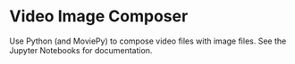 # Video Image Composer
Use Python (and MoviePy) to compose video files with image files. See the Jupyter Notebooks for documentation.
